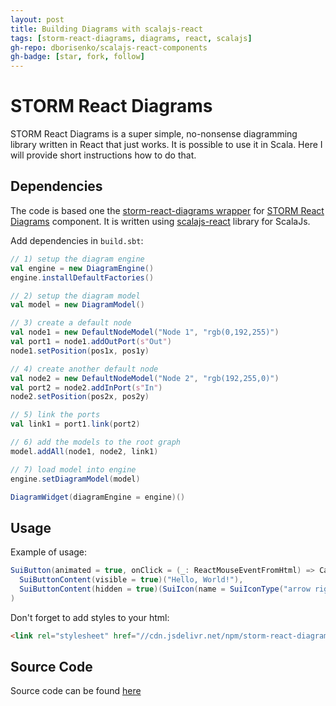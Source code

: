 ```yaml
---
layout: post
title: Building Diagrams with scalajs-react
tags: [storm-react-diagrams, diagrams, react, scalajs]
gh-repo: dborisenko/scalajs-react-components
gh-badge: [star, fork, follow]
---
```


# STORM React Diagrams

STORM React Diagrams is a super simple, no-nonsense diagramming library written in React that just works. It is possible to use it in Scala. Here I will provide short instructions how to do that.

## Dependencies

The code is based one the [storm-react-diagrams wrapper](https://github.com/dborisenko/scalajs-react-components#storm-react-diagrams) for [STORM React Diagrams](https://www.npmjs.com/package/storm-react-diagrams) component. It is written using [scalajs-react](https://github.com/japgolly/scalajs-react) library for ScalaJs.

Add dependencies in `build.sbt`:

```scala
// 1) setup the diagram engine
val engine = new DiagramEngine()
engine.installDefaultFactories()

// 2) setup the diagram model
val model = new DiagramModel()

// 3) create a default node
val node1 = new DefaultNodeModel("Node 1", "rgb(0,192,255)")
val port1 = node1.addOutPort(s"Out")
node1.setPosition(pos1x, pos1y)

// 4) create another default node
val node2 = new DefaultNodeModel("Node 2", "rgb(192,255,0)")
val port2 = node2.addInPort(s"In")
node2.setPosition(pos2x, pos2y)

// 5) link the ports
val link1 = port1.link(port2)

// 6) add the models to the root graph
model.addAll(node1, node2, link1)

// 7) load model into engine
engine.setDiagramModel(model)

DiagramWidget(diagramEngine = engine)()
```

## Usage

Example of usage:

```scala
SuiButton(animated = true, onClick = (_: ReactMouseEventFromHtml) => Callback(???))(
  SuiButtonContent(visible = true)("Hello, World!"),
  SuiButtonContent(hidden = true)(SuiIcon(name = SuiIconType("arrow right"))())
)
```

Don't forget to add styles to your html:

```html
<link rel="stylesheet" href="//cdn.jsdelivr.net/npm/storm-react-diagrams@5.2.1/dist/style.min.css" />
```

## Source Code

Source code can be found [here](https://github.com/dborisenko/scalajs-react-components)
